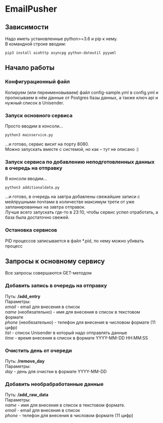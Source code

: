 # EmailPusher

## Зависимости
Надо иметь установленные python>=3.6 и pip к нему.  
В командной строке вводим:
```shell
pip3 install aiohttp asyncpg python-dateutil pyyaml
```

## Начало работы
### Конфигурационный файл
Копируем (или переименовываем) файл config-sample.yml в config.yml и прописываем в нём данные от Postgres базы данных, а также ключ api и нужный список в Unisender.
### Запуск основного сервиса
Просто вводим в консоли...
```shell
python3 mainservice.py
```
...и готово, сервис висит на порту 8080.  
Можно запускать вместе с системой, но как – тут не описано :)
### Запуск сервиса по добавлению неподготовленных данных в очередь на отправку
В консоли вводим...
```shell
python3 additionaldata.py
```
...и готово, в очередь на завтра добавлены свежайшие записи с мейлрушными почтами в количестве максимум трети от уже запланированных на завтра отправок.  
Лучше всего запускать где-то в 23:10, чтобы сервис успел отработать, а база была достаточно свежей.
### Остановка сервисов
PID процессов записывается в файл *.pid, по нему можно убивать процесс

## Запросы к основному сервису
Все запросы совершаются GET-методом
### Добавить запись в очередь на отправку
Путь: **/add_entry**  
Параметры:  
*email* - email для внесения в список  
*name* (необязательно) - имя для внесения в список в текстовом формате  
*phone* (необязательно) - телефон для внесения в числовом формате (11 цифр)  
*list* - список Unisender в который надо отправлять данные  
*time* - время внесения в список в формате YYYY-MM-DD HH:MM:SS  
### Очистить день от очереди
Путь: **/remove_day**  
Параметры:  
*day* - день для очистки в формате YYYY-MM-DD  
### Добавить необрабработанные данные
Путь: **/add_raw_data**  
Параметры:  
*name* - имя для внесения в список в текстовом формате.  
*email* - email для внесения в список  
*phone* - телефон для внесения в числовом формате (11 цифр)  